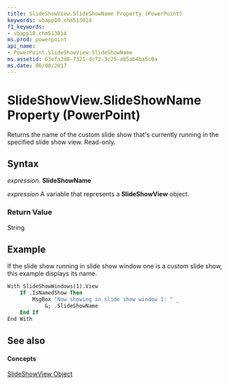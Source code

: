 ```yaml
---
title: SlideShowView.SlideShowName Property (PowerPoint)
keywords: vbapp10.chm513014
f1_keywords:
- vbapp10.chm513014
ms.prod: powerpoint
api_name:
- PowerPoint.SlideShowView.SlideShowName
ms.assetid: 63efa2d8-7321-dc72-3c25-ab5ab4ba5c0a
ms.date: 06/08/2017
---
```



# SlideShowView.SlideShowName Property (PowerPoint)

Returns the name of the custom slide show that's currently running in the specified slide show view. Read-only.


## Syntax

 _expression_. **SlideShowName**

 _expression_ A variable that represents a **SlideShowView** object.


### Return Value

String


## Example

If the slide show running in slide show window one is a custom slide show, this example displays its name.


```vb
With SlideShowWindows(1).View
    If .IsNamedShow Then
        MsgBox "Now showing in slide show window 1: " _
            &; .SlideShowName
    End If
End With
```


## See also


#### Concepts


[SlideShowView Object](slideshowview-object-powerpoint.md)

